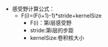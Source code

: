 - 感受野计算公式：
  - F(i)=(F(i+1)-1)*stride+kernelSize
    - F(i)：第i层感受野
    - stride:第i层的步距
    - kernelSize:卷积核大小